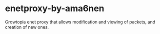 # enetproxy-by-ama6nen
Growtopia enet proxy that allows modification and viewing of packets, and creation of new ones.
